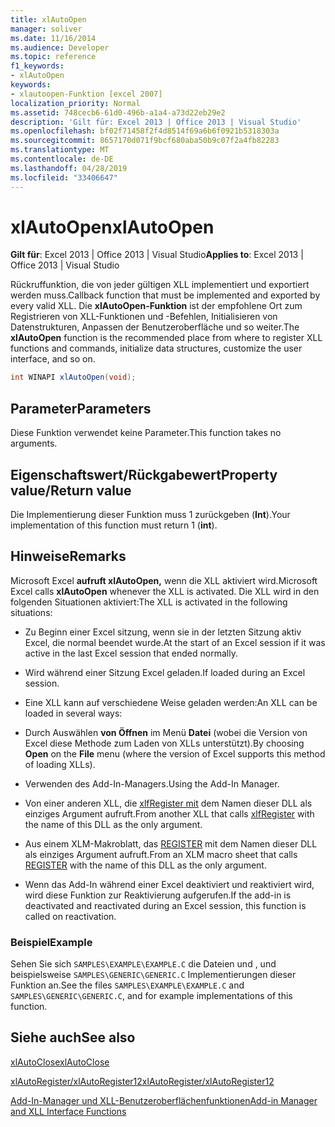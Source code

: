 ```yaml
---
title: xlAutoOpen
manager: soliver
ms.date: 11/16/2014
ms.audience: Developer
ms.topic: reference
f1_keywords:
- xlAutoOpen
keywords:
- xlautoopen-Funktion [excel 2007]
localization_priority: Normal
ms.assetid: 748cecb6-61d0-496b-a1a4-a73d22eb29e2
description: 'Gilt für: Excel 2013 | Office 2013 | Visual Studio'
ms.openlocfilehash: bf02f71458f2f4d8514f69a6b6f0921b5318303a
ms.sourcegitcommit: 8657170d071f9bcf680aba50b9c07f2a4fb82283
ms.translationtype: MT
ms.contentlocale: de-DE
ms.lasthandoff: 04/28/2019
ms.locfileid: "33406647"
---
```

# <a name="xlautoopen"></a><span data-ttu-id="26efa-104">xlAutoOpen</span><span class="sxs-lookup"><span data-stu-id="26efa-104">xlAutoOpen</span></span>

 <span data-ttu-id="26efa-105">**Gilt für**: Excel 2013 | Office 2013 | Visual Studio</span><span class="sxs-lookup"><span data-stu-id="26efa-105">**Applies to**: Excel 2013 | Office 2013 | Visual Studio</span></span> 
  
<span data-ttu-id="26efa-106">Rückruffunktion, die von jeder gültigen XLL implementiert und exportiert werden muss.</span><span class="sxs-lookup"><span data-stu-id="26efa-106">Callback function that must be implemented and exported by every valid XLL.</span></span> <span data-ttu-id="26efa-107">Die **xlAutoOpen-Funktion** ist der empfohlene Ort zum Registrieren von XLL-Funktionen und -Befehlen, Initialisieren von Datenstrukturen, Anpassen der Benutzeroberfläche und so weiter.</span><span class="sxs-lookup"><span data-stu-id="26efa-107">The **xlAutoOpen** function is the recommended place from where to register XLL functions and commands, initialize data structures, customize the user interface, and so on.</span></span> 
  
```cs
int WINAPI xlAutoOpen(void);
```

## <a name="parameters"></a><span data-ttu-id="26efa-108">Parameter</span><span class="sxs-lookup"><span data-stu-id="26efa-108">Parameters</span></span>

<span data-ttu-id="26efa-109">Diese Funktion verwendet keine Parameter.</span><span class="sxs-lookup"><span data-stu-id="26efa-109">This function takes no arguments.</span></span>
  
## <a name="property-valuereturn-value"></a><span data-ttu-id="26efa-110">Eigenschaftswert/Rückgabewert</span><span class="sxs-lookup"><span data-stu-id="26efa-110">Property value/Return value</span></span>

<span data-ttu-id="26efa-111">Die Implementierung dieser Funktion muss 1 zurückgeben (**Int**).</span><span class="sxs-lookup"><span data-stu-id="26efa-111">Your implementation of this function must return 1 (**int**).</span></span>
  
## <a name="remarks"></a><span data-ttu-id="26efa-112">Hinweise</span><span class="sxs-lookup"><span data-stu-id="26efa-112">Remarks</span></span>

<span data-ttu-id="26efa-113">Microsoft Excel **aufruft xlAutoOpen,** wenn die XLL aktiviert wird.</span><span class="sxs-lookup"><span data-stu-id="26efa-113">Microsoft Excel calls **xlAutoOpen** whenever the XLL is activated.</span></span> <span data-ttu-id="26efa-114">Die XLL wird in den folgenden Situationen aktiviert:</span><span class="sxs-lookup"><span data-stu-id="26efa-114">The XLL is activated in the following situations:</span></span> 
  
- <span data-ttu-id="26efa-115">Zu Beginn einer Excel sitzung, wenn sie in der letzten Sitzung aktiv Excel, die normal beendet wurde.</span><span class="sxs-lookup"><span data-stu-id="26efa-115">At the start of an Excel session if it was active in the last Excel session that ended normally.</span></span>
    
- <span data-ttu-id="26efa-116">Wird während einer Sitzung Excel geladen.</span><span class="sxs-lookup"><span data-stu-id="26efa-116">If loaded during an Excel session.</span></span>
    
- <span data-ttu-id="26efa-117">Eine XLL kann auf verschiedene Weise geladen werden:</span><span class="sxs-lookup"><span data-stu-id="26efa-117">An XLL can be loaded in several ways:</span></span>
    
- <span data-ttu-id="26efa-118">Durch Auswählen **von Öffnen** im Menü **Datei** (wobei die Version von Excel diese Methode zum Laden von XLLs unterstützt).</span><span class="sxs-lookup"><span data-stu-id="26efa-118">By choosing **Open** on the **File** menu (where the version of Excel supports this method of loading XLLs).</span></span> 
    
- <span data-ttu-id="26efa-119">Verwenden des Add-In-Managers.</span><span class="sxs-lookup"><span data-stu-id="26efa-119">Using the Add-In Manager.</span></span>
    
- <span data-ttu-id="26efa-120">Von einer anderen XLL, die [xlfRegister mit](xlfregister-form-1.md) dem Namen dieser DLL als einziges Argument aufruft.</span><span class="sxs-lookup"><span data-stu-id="26efa-120">From another XLL that calls [xlfRegister](xlfregister-form-1.md) with the name of this DLL as the only argument.</span></span> 
    
- <span data-ttu-id="26efa-121">Aus einem XLM-Makroblatt, das [REGISTER](xlfregister-form-1.md) mit dem Namen dieser DLL als einziges Argument aufruft.</span><span class="sxs-lookup"><span data-stu-id="26efa-121">From an XLM macro sheet that calls [REGISTER](xlfregister-form-1.md) with the name of this DLL as the only argument.</span></span> 
    
- <span data-ttu-id="26efa-122">Wenn das Add-In während einer Excel deaktiviert und reaktiviert wird, wird diese Funktion zur Reaktivierung aufgerufen.</span><span class="sxs-lookup"><span data-stu-id="26efa-122">If the add-in is deactivated and reactivated during an Excel session, this function is called on reactivation.</span></span>
    
### <a name="example"></a><span data-ttu-id="26efa-123">Beispiel</span><span class="sxs-lookup"><span data-stu-id="26efa-123">Example</span></span>

<span data-ttu-id="26efa-124">Sehen Sie sich  `SAMPLES\EXAMPLE\EXAMPLE.C` die Dateien und , und beispielsweise  `SAMPLES\GENERIC\GENERIC.C` Implementierungen dieser Funktion an.</span><span class="sxs-lookup"><span data-stu-id="26efa-124">See the files  `SAMPLES\EXAMPLE\EXAMPLE.C` and  `SAMPLES\GENERIC\GENERIC.C`, and for example implementations of this function.</span></span>
  
## <a name="see-also"></a><span data-ttu-id="26efa-125">Siehe auch</span><span class="sxs-lookup"><span data-stu-id="26efa-125">See also</span></span>



[<span data-ttu-id="26efa-126">xlAutoClose</span><span class="sxs-lookup"><span data-stu-id="26efa-126">xlAutoClose</span></span>](xlautoclose.md)
  
[<span data-ttu-id="26efa-127">xlAutoRegister/xlAutoRegister12</span><span class="sxs-lookup"><span data-stu-id="26efa-127">xlAutoRegister/xlAutoRegister12</span></span>](xlautoregister-xlautoregister12.md)


[<span data-ttu-id="26efa-128">Add-In-Manager und XLL-Benutzeroberflächenfunktionen</span><span class="sxs-lookup"><span data-stu-id="26efa-128">Add-in Manager and XLL Interface Functions</span></span>](add-in-manager-and-xll-interface-functions.md)

